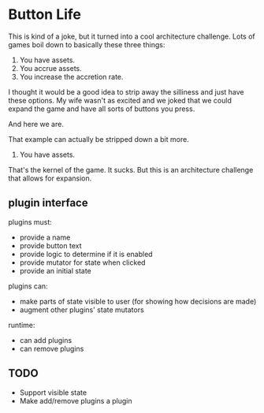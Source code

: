 # Button Life

This is kind of a joke, but it turned into a cool architecture challenge.  Lots
of games boil down to basically these three things:

1. You have assets.
2. You accrue assets.
3. You increase the accretion rate.

I thought it would be a good idea to strip away the silliness and just have
these options.  My wife wasn't as excited and we joked that we could expand the
game and have all sorts of buttons you press.

And here we are.

That example can actually be stripped down a bit more.

1. You have assets.

That's the kernel of the game.  It sucks.  But this is an architecture challenge
that allows for expansion.



## plugin interface

plugins must:

* provide a name
* provide button text
* provide logic to determine if it is enabled
* provide mutator for state when clicked
* provide an initial state


plugins can:

* make parts of state visible to user (for showing how decisions are made)
* augment other plugins' state mutators


runtime:

* can add plugins
* can remove plugins



## TODO

* Support visible state
* Make add/remove plugins a plugin
